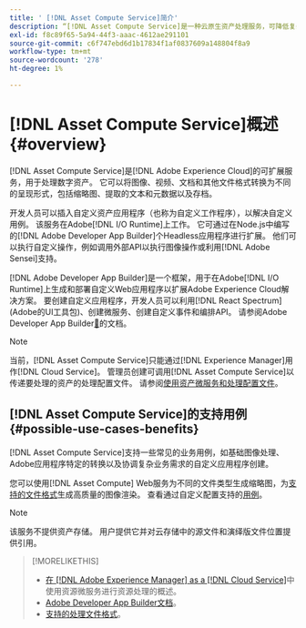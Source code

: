 ```yaml
---
title: ' [!DNL Asset Compute Service]简介'
description: “[!DNL Asset Compute Service]是一种云原生资产处理服务，可降低复杂性并提高可扩展性。”
exl-id: f8c89f65-5a94-44f3-aaac-4612ae291101
source-git-commit: c6f747ebd6d1b17834f1af0837609a148804f8a9
workflow-type: tm+mt
source-wordcount: '278'
ht-degree: 1%

---
```


# [!DNL Asset Compute Service]概述 {#overview}

[!DNL Asset Compute Service]是[!DNL Adobe Experience Cloud]的可扩展服务，用于处理数字资产。 它可以将图像、视频、文档和其他文件格式转换为不同的呈现形式，包括缩略图、提取的文本和元数据以及存档。

开发人员可以插入自定义资产应用程序（也称为自定义工作程序），以解决自定义用例。 该服务在Adobe[!DNL I/O Runtime]上工作。 它可通过在Node.js中编写的[!DNL Adobe Developer App Builder]个Headless应用程序进行扩展。 他们可以执行自定义操作，例如调用外部API以执行图像操作或利用[!DNL Adobe Sensei]支持。

[!DNL Adobe Developer App Builder]是一个框架，用于在Adobe[!DNL I/O Runtime]上生成和部署自定义Web应用程序以扩展Adobe Experience Cloud解决方案。 要创建自定义应用程序，开发人员可以利用[!DNL React Spectrum] (Adobe的UI工具包)、创建微服务、创建自定义事件和编排API。 请参阅Adobe Developer App Builder[&#128279;](https://developer.adobe.com/app-builder/docs/overview/)的文档。

>[!NOTE]
>
>当前，[!DNL Asset Compute Service]只能通过[!DNL Experience Manager]用作[!DNL Cloud Service]。 管理员创建可调用[!DNL Asset Compute Service]以传递要处理的资产的处理配置文件。 请参阅[使用资产微服务和处理配置文件](https://experienceleague.adobe.com/zh-hans/docs/experience-manager-cloud-service/content/assets/manage/asset-microservices-configure-and-use)。

## [!DNL Asset Compute Service]的支持用例 {#possible-use-cases-benefits}

[!DNL Asset Compute Service]支持一些常见的业务用例，如基础图像处理、Adobe应用程序特定的转换以及协调复杂业务需求的自定义应用程序创建。

您可以使用[!DNL Asset Compute] Web服务为不同的文件类型生成缩略图，为[支持的文件格式](https://experienceleague.adobe.com/zh-hans/docs/experience-manager-cloud-service/content/assets/file-format-support)生成高质量的图像渲染。 查看通过自定义配置支持的[用例](https://experienceleague.adobe.com/zh-hans/docs/experience-manager-cloud-service/content/assets/manage/asset-microservices-configure-and-use)。

>[!NOTE]
>
>该服务不提供资产存储。 用户提供它并对云存储中的源文件和演绎版文件位置提供引用。

<!-- TBD: Should this be mentioned in the docs?

|Asset Compute Service does not do this|Expectations from implementing client|
|---|---|
| Binary uploads or API-based asset ingestion. | Use other methods to ingest assets. |
| Store binaries or any persisted data across processing requests.| Each request is independent so treat it as a standalone request by sharing binary and processing instructions. |
| Store any configurations such as processing rules or settings for a user or an organization's account. | Add processing request to each request/instruction. |
| Direct event handling of asset creation events from storage systems and processing completed notifications, and errors. | Use [!DNL Adobe I/O] Events and other methods. |

-->

>[!MORELIKETHIS]
>
>* [在 [!DNL Adobe Experience Manager] as a [!DNL Cloud Service]](https://experienceleague.adobe.com/zh-hans/docs/experience-manager-cloud-service/content/assets/asset-microservices-overview)中使用资源微服务进行资源处理的概述。
>* [Adobe Developer App Builder文档](https://developer.adobe.com/app-builder/docs/overview)。
>* [支持的处理文件格式](https://experienceleague.adobe.com/zh-hans/docs/experience-manager-cloud-service/content/assets/file-format-support)。

<!-- **TBD:**
* Clarify the service can only be used within AEM as Cloud Service. The docs provided as context for custom application developers. Not to be used as a standalone service.
  ** and API as that plays a role in custom applications (accepting standard params, invoking Nui itself in the future, etc. (this is an outlook))

* link to aem as cloud service docs on asset ingestion and customization with processing profiles.
-->
